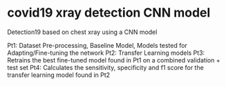 # covid19 xray detection CNN model
 Detection19 based on chest xray using a CNN model

Pt1: Dataset Pre-processing, Baseline Model, Models tested for Adapting/Fine-tuning the network
Pt2: Transfer Learning models
Pt3: Retrains the best fine-tuned model found in Pt1 on a combined validation + test set
Pt4: Calculates the sensitivity, specificity and f1 score for the transfer learning model found in Pt2
